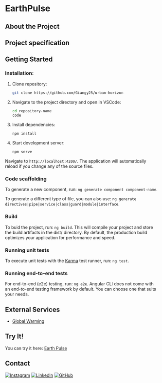 # EarthPulse
## About the Project



## Project specification 


## Getting Started 
### Installation: 
1. Clone repository:
   
   ```bash
   git clone https://github.com/Giangy25/urban-horizon
   ```
2. Navigate to the project directory and open in VSCode:
   
   ```bash
   cd repository-name
   code 
   ```
3. Install dependencies:
   
   ```bash
   npm install
   ```
4. Start development server:
   
   ```bash
   npm serve
   ```
  Navigate to `http://localhost:4200/`. The application will automatically reload if you change any of the source files.

### Code scaffolding

To generate a new component, run: `ng generate component component-name`.

To generate a different type of file, you can also use: `ng generate directives|pipe|service|class|guard|module|interface`.

### Build

To buid the project, run: `ng build`.
This will compile your project and store the build artifacts in the dist/ directory. By default, the production build optimizes your application for performance and speed.

### Running unit tests

To execute unit tests with the [Karma](https://karma-runner.github.io) test runner, run: `ng test`.

### Running end-to-end tests

For end-to-end (e2e) testing, run: `ng e2e`.
Angular CLI does not come with an end-to-end testing framework by default. You can choose one that suits your needs.

## External Services
- [Global Warming](https://global-warming.org/api)

##  Try It!
You can try it here: [Earth Pulse](https://earthpulse-4652e.web.app/)

## Contact
 [![Instagram](https://img.shields.io/badge/Instagram-%23E4405F.svg?style=for-the-badge&logo=Instagram&logoColor=white)](https://www.instagram.com/angiirosi/)
 [![LinkedIn](https://img.shields.io/badge/linkedin-%230077B5.svg?style=for-the-badge&logo=linkedin&logoColor=white)](https://www.linkedin.com/in/angela-rosace-744925291/)
 [![GitHub](https://img.shields.io/badge/github-%23121011.svg?style=for-the-badge&logo=github&logoColor=white)](https://github.com/Giangy25?tab=repositories)
